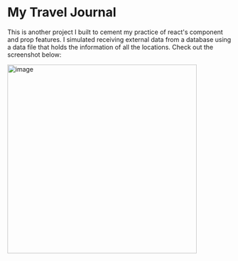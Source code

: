 # My Travel Journal

This is another project I built to cement my practice of react's component and prop features.
I simulated receiving external data from a database using a data file that holds the information of all the locations.
Check out the screenshot below:

<img width="426" alt="image" src="https://user-images.githubusercontent.com/34838966/180987181-bd473ee9-9e08-4401-bc6b-7c956fd60ad1.png">
